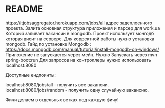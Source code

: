 # README #
https://itjobsaggregator.herokuapp.com/jobs/all адрес задеплоенного проекта.
Залита основная структура приложения и парсер для work.ua Который заливает вакансии в mongodb. Проект использует монгодб которая висит на сервере.
Для корректной работы нужно установка mongodb. Гайд по установке Mongodb : https://docs.mongodb.com/manual/tutorial/install-mongodb-on-windows/
Приложение не запускается через мейн. Нужно Запускать через mvn spring-boot:run
Для запросов на контроллеры нужно использовать localhost:8080

Доступные ендпоинты:

localhost:8080/jobs/all - получить все вакансии.
localhost:8080/jobs/random - получить одну случайную вакансию.

Фичи делаем в отдельных ветках под каждую фичу!